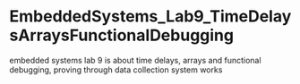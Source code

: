 EmbeddedSystems_Lab9_TimeDelaysArraysFunctionalDebugging
========================================================

embedded systems lab 9 is about time delays, arrays and functional debugging, proving through data collection system works
